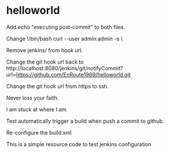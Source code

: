 helloworld
==========

Add echo "executing post-commit" to both files.

Change !/bin/bash curl --user admin:admin -s \

Remove jenkins/ from hook url.

Change the git hook url back to http://localhost:8080/jenkins/git/notifyCommit?url=https://github.com/EnRoute1989/helloworld.git

Change the git hook url from https to ssh.

Never loss your faith.

I am stuck at where I am. 

Test automatically trigger a build when push a commit to github.

Re-configure the build.xml 

This is a simple resource code to test jenkins configuration
